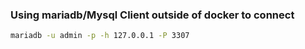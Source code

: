 ### Using mariadb/Mysql Client outside of docker to connect
``` bash
mariadb -u admin -p -h 127.0.0.1 -P 3307
```
